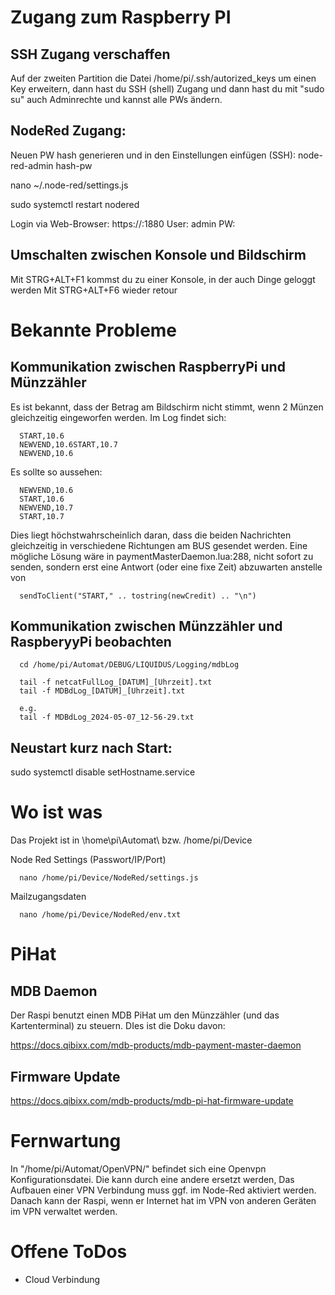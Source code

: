 # Zugang zum Raspberry PI
## SSH Zugang verschaffen

Auf der zweiten Partition die Datei /home/pi/.ssh/autorized_keys um einen Key erweitern, dann hast du SSH (shell) Zugang und dann hast du mit "sudo su" auch Adminrechte und kannst alle PWs ändern.

## NodeRed Zugang:
Neuen PW hash generieren und in den Einstellungen einfügen (SSH):
   node-red-admin hash-pw

   nano ~/.node-red/settings.js

   sudo systemctl restart nodered

Login via Web-Browser:
   https://<IP des Automaten>:1880
   User: admin
   PW: <pw>

## Umschalten zwischen Konsole und Bildschirm
Mit STRG+ALT+F1 kommst du zu einer Konsole, in der auch Dinge geloggt werden
Mit STRG+ALT+F6 wieder retour

# Bekannte Probleme
## Kommunikation zwischen RaspberryPi und Münzzähler
Es ist bekannt, dass der Betrag am Bildschirm nicht stimmt, wenn 2 Münzen gleichzeitig eingeworfen werden. 
Im Log findet sich:

      START,10.6
      NEWVEND,10.6START,10.7
      NEWVEND,10.6

Es sollte so aussehen:

      NEWVEND,10.6
      START,10.6
      NEWVEND,10.7
      START,10.7

Dies liegt höchstwahrscheinlich daran, dass die beiden Nachrichten gleichzeitig in verschiedene Richtungen am BUS gesendet werden. Eine mögliche Lösung wäre in paymentMasterDaemon.lua:288, nicht sofort zu senden, sondern erst eine Antwort (oder eine fixe Zeit) abzuwarten anstelle von

      sendToClient("START," .. tostring(newCredit) .. "\n")

## Kommunikation zwischen Münzzähler und RaspberyyPi beobachten
      cd /home/pi/Automat/DEBUG/LIQUIDUS/Logging/mdbLog

      tail -f netcatFullLog_[DATUM]_[Uhrzeit].txt
      tail -f MDBdLog_[DATUM]_[Uhrzeit].txt

      e.g.
      tail -f MDBdLog_2024-05-07_12-56-29.txt

## Neustart kurz nach Start:
sudo systemctl disable setHostname.service

# Wo ist was
Das Projekt ist in \home\pi\Automat\ bzw. /home/pi/Device

Node Red Settings (Passwort/IP/Port)

      nano /home/pi/Device/NodeRed/settings.js

Mailzugangsdaten

      nano /home/pi/Device/NodeRed/env.txt

# PiHat

## MDB Daemon 
Der Raspi benutzt einen MDB PiHat um den Münzzähler (und das Kartenterminal) zu steuern. DIes ist die Doku davon:

https://docs.qibixx.com/mdb-products/mdb-payment-master-daemon

## Firmware Update
https://docs.qibixx.com/mdb-products/mdb-pi-hat-firmware-update

# Fernwartung

In "/home/pi/Automat/OpenVPN/" befindet sich eine Openvpn Konfigurationsdatei. Die kann durch eine andere ersetzt werden, Das Aufbauen einer VPN Verbindung muss ggf. im Node-Red aktiviert werden. Danach kann der Raspi, wenn er Internet hat im VPN von anderen Geräten im VPN verwaltet werden.

# Offene ToDos

 * Cloud Verbindung 
